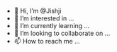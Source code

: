 - 👋 Hi, I’m @Jishji
- 👀 I’m interested in ...
- 🌱 I’m currently learning ...
- 💞️ I’m looking to collaborate on ...
- 📫 How to reach me ...

<!---
Jishji/Jishji is a ✨ special ✨ repository because its `README.md` (this file) appears on your GitHub profile.
You can click the Preview link to take a look at your changes.
--->
